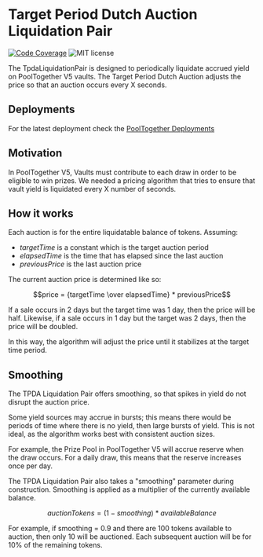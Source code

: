 # Target Period Dutch Auction Liquidation Pair

[![Code Coverage](https://github.com/generationsoftware/pt-v5-tpda-liquidator/actions/workflows/coverage.yml/badge.svg)](https://github.com/generationsoftware/pt-v5-tpda-liquidator/actions/workflows/coverage.yml?)
![MIT license](https://img.shields.io/badge/license-MIT-blue)

The TpdaLiquidationPair is designed to periodically liquidate accrued yield on PoolTogether V5 vaults.  The Target Period Dutch Auction adjusts the price so that an auction occurs every X seconds.

## Deployments

For the latest deployment check the [PoolTogether Deployments](https://dev.pooltogether.com/protocol/deployments/)

## Motivation

In PoolTogether V5, Vaults must contribute to each draw in order to be eligible to win prizes. We needed a pricing algorithm that tries to ensure that vault yield is liquidated every X number of seconds.

## How it works

Each auction is for the entire liquidatable balance of tokens. Assuming:

- $targetTime$ is a constant which is the target auction period
- $elapsedTime$ is the time that has elapsed since the last auction
- $previousPrice$ is the last auction price

The current auction price is determined like so:

$$price = {targetTime \over elapsedTime} * previousPrice$$

If a sale occurs in 2 days but the target time was 1 day, then the price will be half. Likewise, if a sale occurs in 1 day but the target was 2 days, then the price will be doubled.

In this way, the algorithm will adjust the price until it stabilizes at the target time period.

## Smoothing

The TPDA Liquidation Pair offers smoothing, so that spikes in yield do not disrupt the auction price.

Some yield sources may accrue in bursts; this means there would be periods of time where there is no yield, then large bursts of yield. This is not ideal, as the algorithm works best with consistent auction sizes.

For example, the Prize Pool in PoolTogether V5 will accrue reserve when the draw occurs. For a daily draw, this means that the reserve increases once per day.

The TPDA Liquidation Pair also takes a "smoothing" parameter during construction. Smoothing is applied as a multiplier of the currently available balance.

$$auctionTokens = (1 - smoothing) * availableBalance$$

For example, if smoothing = 0.9 and there are 100 tokens available to auction, then only 10 will be auctioned. Each subsequent auction will be for 10% of the remaining tokens.
